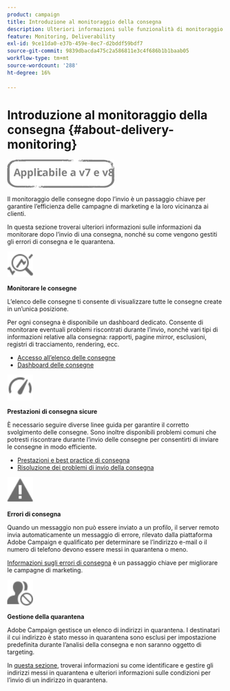 ```yaml
---
product: campaign
title: Introduzione al monitoraggio della consegna
description: Ulteriori informazioni sulle funzionalità di monitoraggio della distribuzione di Campaign Classic
feature: Monitoring, Deliverability
exl-id: 9ce11da0-e37b-459e-8ec7-d2bddf59bdf7
source-git-commit: 9839dbacda475c2a586811e3c4f686b1b1baab05
workflow-type: tm+mt
source-wordcount: '288'
ht-degree: 16%

---
```


# Introduzione al monitoraggio della consegna {#about-delivery-monitoring}

![](../../assets/common.svg)

Il monitoraggio delle consegne dopo l’invio è un passaggio chiave per garantire l’efficienza delle campagne di marketing e la loro vicinanza ai clienti.

In questa sezione troverai ulteriori informazioni sulle informazioni da monitorare dopo l’invio di una consegna, nonché su come vengono gestiti gli errori di consegna e le quarantena.

<img src="assets/do-not-localize/icon_monitor.svg" width="60px">

**Monitorare le consegne**

L’elenco delle consegne ti consente di visualizzare tutte le consegne create in un’unica posizione.

Per ogni consegna è disponibile un dashboard dedicato. Consente di monitorare eventuali problemi riscontrati durante l’invio, nonché vari tipi di informazioni relative alla consegna: rapporti, pagine mirror, esclusioni, registri di tracciamento, rendering, ecc.

* [Accesso all’elenco delle consegne](list-of-deliveries.md)
* [Dashboard delle consegne](delivery-dashboard.md)

<img src="assets/do-not-localize/icon_guidelines.svg" width="60px">

**Prestazioni di consegna sicure**

È necessario seguire diverse linee guida per garantire il corretto svolgimento delle consegne. Sono inoltre disponibili problemi comuni che potresti riscontrare durante l’invio delle consegne per consentirti di inviare le consegne in modo efficiente.

* [Prestazioni e best practice di consegna](delivery-performances.md)
* [Risoluzione dei problemi di invio della consegna](delivery-troubleshooting.md)

<img src="assets/do-not-localize/icon_failure.svg" width="60px">

**Errori di consegna**

Quando un messaggio non può essere inviato a un profilo, il server remoto invia automaticamente un messaggio di errore, rilevato dalla piattaforma Adobe Campaign e qualificato per determinare se l’indirizzo e-mail o il numero di telefono devono essere messi in quarantena o meno.

[Informazioni sugli errori di consegna](understanding-delivery-failures.md) è un passaggio chiave per migliorare le campagne di marketing.

<img src="assets/do-not-localize/icon_quarantine.svg" width="60px">

**Gestione della quarantena**

 Adobe Campaign gestisce un elenco di indirizzi in quarantena. I destinatari il cui indirizzo è stato messo in quarantena sono esclusi per impostazione predefinita durante l’analisi della consegna e non saranno oggetto di targeting.

In [questa sezione](understanding-quarantine-management.md), troverai informazioni su come identificare e gestire gli indirizzi messi in quarantena e ulteriori informazioni sulle condizioni per l’invio di un indirizzo in quarantena.
